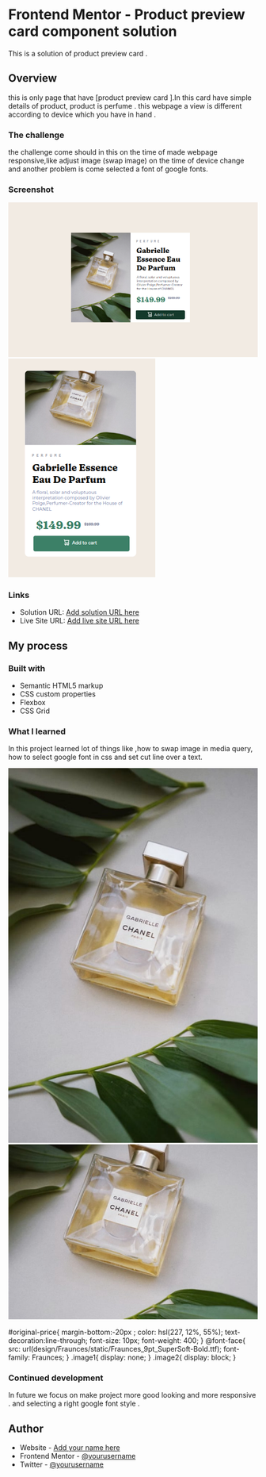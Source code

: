 # Frontend Mentor - Product preview card component solution

This is a solution  of product preview card .

## Overview
this is only page that have [product preview card ].In this card have simple details of product,
product is perfume .
this webpage a view is different according to device which you have in  hand .
### The challenge

the challenge come should in  this on the time of made webpage responsive,like adjust image (swap image) on the time of device change and another problem is come selected a font of google fonts.
### Screenshot
![alt text](<design/screenshot/Screenshot from 2024-08-23 15-36-35.png>)
![alt text](<design/screenshot/Screenshot from 2024-08-23 15-37-26.png>)

### Links

- Solution URL: [Add solution URL here](https://your-solution-url.com)
- Live Site URL: [Add live site URL here](https://your-live-site-url.com)

## My process

### Built with

- Semantic HTML5 markup
- CSS custom properties
- Flexbox
- CSS Grid


### What I learned

In this project  learned lot of things like ,how to swap image in media query,
how to select google font in css and set cut line over a text.


<img src="images/image-product-desktop.jpg" alt="perfume-images" class="image1">
<img src="images/image-product-mobile.jpg" alt="mobile-image" class="image2">

#original-price{
    margin-bottom:-20px ;
    color: hsl(227, 12%, 55%);
    text-decoration:line-through;
    font-size: 10px;
    font-weight: 400;
}
@font-face{
    src: url(design/Fraunces/static/Fraunces_9pt_SuperSoft-Bold.ttf);
    font-family: Fraunces;
}
 .image1{
        display: none;
    }
    .image2{
        display: block;
    }


### Continued development

In future we focus on make project  more good looking and more responsive .
and  selecting a right google font style  .





## Author

- Website - [Add your name here](https://www.your-site.com)
- Frontend Mentor - [@yourusername](https://www.frontendmentor.io/profile/yourusername)
- Twitter - [@yourusername](https://www.twitter.com/yourusername)


